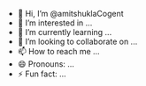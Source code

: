 - 👋 Hi, I’m @amitshuklaCogent
- 👀 I’m interested in ...
- 🌱 I’m currently learning ...
- 💞️ I’m looking to collaborate on ...
- 📫 How to reach me ...
- 😄 Pronouns: ...
- ⚡ Fun fact: ...

<!---
amitshuklaCogent/amitshuklaCogent is a ✨ special ✨ repository because its `README.md` (this file) appears on your GitHub profile.
You can click the Preview link to take a look at your changes.
--->
